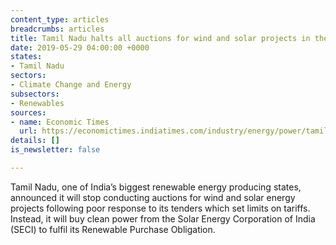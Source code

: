 ```yaml
---
content_type: articles
breadcrumbs: articles
title: Tamil Nadu halts all auctions for wind and solar projects in the state
date: 2019-05-29 04:00:00 +0000
states:
- Tamil Nadu
sectors:
- Climate Change and Energy
subsectors:
- Renewables
sources:
- name: Economic Times
  url: https://economictimes.indiatimes.com/industry/energy/power/tamil-nadu-to-halt-wind-solar-auctions/articleshow/69403652.cms
details: []
is_newsletter: false

---
```

Tamil Nadu, one of India’s biggest renewable energy producing states, announced it will stop conducting auctions for wind and solar energy projects following poor response to its tenders which set limits on tariffs. Instead, it will buy clean power from the Solar Energy Corporation of India (SECI) to fulfil its Renewable Purchase Obligation.
